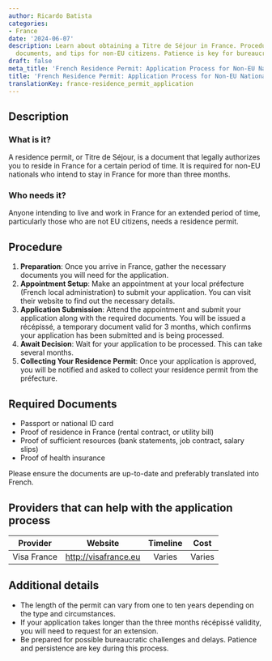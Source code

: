```yaml
---
author: Ricardo Batista
categories:
- France
date: '2024-06-07'
description: Learn about obtaining a Titre de Séjour in France. Procedures, required
  documents, and tips for non-EU citizens. Patience is key for bureaucratic delays.
draft: false
meta_title: 'French Residence Permit: Application Process for Non-EU Nationals'
title: 'French Residence Permit: Application Process for Non-EU Nationals'
translationKey: france-residence_permit_application
---
```



## Description
### What is it?
A residence permit, or Titre de Séjour, is a document that legally authorizes you to reside in France for a certain period of time. It is required for non-EU nationals who intend to stay in France for more than three months.

### Who needs it?
Anyone intending to live and work in France for an extended period of time, particularly those who are not EU citizens, needs a residence permit.

## Procedure

1. **Preparation**: Once you arrive in France, gather the necessary documents you will need for the application.
2. **Appointment Setup**: Make an appointment at your local préfecture (French local administration) to submit your application. You can visit their website to find out the necessary details.
3. **Application Submission**: Attend the appointment and submit your application along with the required documents. You will be issued a récépissé, a temporary document valid for 3 months, which confirms your application has been submitted and is being processed.
4. **Await Decision**: Wait for your application to be processed. This can take several months.
5. **Collecting Your Residence Permit**: Once your application is approved, you will be notified and asked to collect your residence permit from the préfecture.

## Required Documents

- Passport or national ID card
- Proof of residence in France (rental contract, or utility bill)
- Proof of sufficient resources (bank statements, job contract, salary slips)
- Proof of health insurance

Please ensure the documents are up-to-date and preferably translated into French.

## Providers that can help with the application process

| Provider        |     Website                   |      Timeline    |        Cost      |
| --------------- | ----------------------- |  :-------------: |  :-------------: |
| Visa France     | http://visafrance.eu  |       Varies       |     Varies      |

## Additional details

- The length of the permit can vary from one to ten years depending on the type and circumstances.
- If your application takes longer than the three months récépissé validity, you will need to request for an extension.
- Be prepared for possible bureaucratic challenges and delays. Patience and persistence are key during this process.